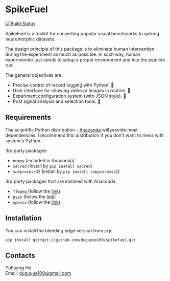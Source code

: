 # SpikeFuel

[![Build Status](https://travis-ci.org/duguyue100/spikefuel.svg?branch=master)](https://travis-ci.org/duguyue100/spikefuel)

SpikeFuel is a toolkit for converting popular visual benchmarks to
spiking neuromorphic datasets.

The design principle of this package is to eliminate human intervention during
the experiment as much as possible. In such way, human experimenter just needs
to setup a proper environment and lets the pipeline run!

The general objectives are:

+ Precise control of record logging with Python. :checkered_flag:
+ User interface for showing video or images in routine. :checkered_flag:
+ Experiment configuration system (with JSON style). :checkered_flag:
+ Post signal analysis and selection tools. :checkered_flag:

## Requirements

The scientific Python distribution - [Anaconda](https://anaconda.org/) will
provide most dependencies. I recommend this distribution if you don't
want to mess with system's Python.

3rd party packages
+ `numpy` (included in Anaconda)
+ `sacred` (install by `pip install sacred`)
+ `subprocess32` (install by `pip install subprocess32`)

3rd party packages that are installed with Anaconda
+ `ffmpeg` (follow the [link](https://anaconda.org/soft-matter/ffmpeg))
+ `pyav` (follow the [link](https://anaconda.org/soft-matter/pyav))
+ `opencv` (follow the [link](https://anaconda.org/menpo/opencv))

## Installation

You can install the bleeding edge version from `pip`:

```
pip install git+git://github.com/duguyue100/spikefuel.git
```

## Contacts

Yuhuang Hu  
Email: duguyue100@gmail.com
